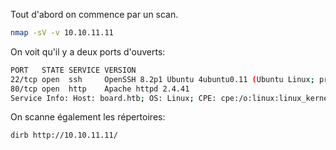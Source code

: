 Tout d'abord on commence par un scan.
```bash
nmap -sV -v 10.10.11.11
```

On voit qu'il y a deux ports d'ouverts:
```bash
PORT   STATE SERVICE VERSION
22/tcp open  ssh     OpenSSH 8.2p1 Ubuntu 4ubuntu0.11 (Ubuntu Linux; protocol 2.0)
80/tcp open  http    Apache httpd 2.4.41
Service Info: Host: board.htb; OS: Linux; CPE: cpe:/o:linux:linux_kernel
```

On scanne également les répertoires:
```bash
dirb http://10.10.11.11/
```

